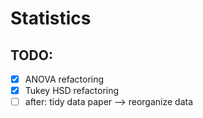 # Statistics

## TODO:
* [X] ANOVA refactoring
* [X] Tukey HSD refactoring
* [ ] after: tidy data paper --> reorganize data
